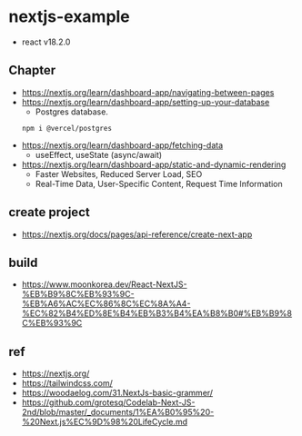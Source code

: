 # nextjs-example
- react v18.2.0

## Chapter
- https://nextjs.org/learn/dashboard-app/navigating-between-pages
- https://nextjs.org/learn/dashboard-app/setting-up-your-database
  - Postgres database. 
  ```
  npm i @vercel/postgres
  ```
- https://nextjs.org/learn/dashboard-app/fetching-data
  - useEffect, useState (async/await)
- https://nextjs.org/learn/dashboard-app/static-and-dynamic-rendering
  - Faster Websites, Reduced Server Load, SEO
  - Real-Time Data, User-Specific Content, Request Time Information

## create project
  - https://nextjs.org/docs/pages/api-reference/create-next-app

## build
  - https://www.moonkorea.dev/React-NextJS-%EB%B9%8C%EB%93%9C-%EB%A6%AC%EC%86%8C%EC%8A%A4-%EC%82%B4%ED%8E%B4%EB%B3%B4%EA%B8%B0#%EB%B9%8C%EB%93%9C
 
## ref
  - https://nextjs.org/
  - https://tailwindcss.com/
  - https://woodaelog.com/31.NextJs-basic-grammer/
  - https://github.com/grotesq/Codelab-Next-JS-2nd/blob/master/_documents/1%EA%B0%95%20-%20Next.js%EC%9D%98%20LifeCycle.md
